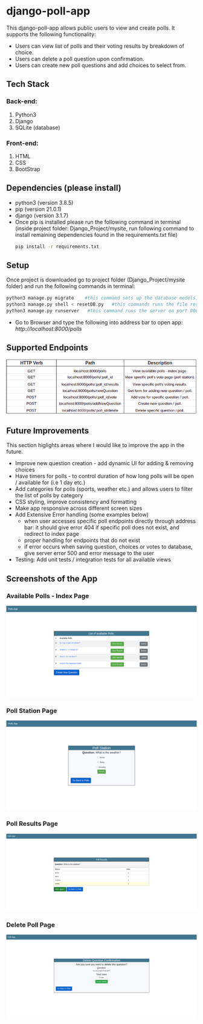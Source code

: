 # django-poll-app


This django-poll-app allows public users to view and create polls. It supports the following functionality:

- Users can view list of polls and their voting results by breakdown of choice.
- Users can delete a poll question upon confirmation.
- Users can create new poll questions and add choices to select from.


## Tech Stack

### Back-end:
1. Python3
2. Django
3. SQLite (database)

### Front-end:
1. HTML
2. CSS
3. BootStrap

## Dependencies (please install)
- python3 (version 3.8.5) 
- pip   (version 21.0.1)
- django (version 3.1.7)
- Once pip is installed please run the following command in terminal 
  (inside project folder: Django_Project/mysite, run following command to install remaining dependencies found in the requirements.txt file)
  ```bash
  pip install -r requirements.txt
  ```

## Setup

Once project is downloaded go to project folder (Django_Project/mysite folder) and run the following commands in terminal:

```bash
python3 manage.py migrate    #this command sets up the database models, schema
python3 manage.py shell < resetDB.py   #this commands runs the file resetDB.py which is used to populate initial seed data to the database, and clear any other data
python3 manage.py runserver   #this command runs the server on port 8000
```
- Go to Browser and type the following into address bar to open app: *http://localhost:8000/polls*   

## Supported Endpoints

 ![Supported Endpoints](https://github.com/SameerKhan-Dev/django-poll-app/blob/main/mysite/polls/static/images/Url_paths.png?raw=true "Supported Endpoints")

## Future Improvements

This section higlights areas where I would like to improve the app in the future.

- Improve new question creation - add dynamic UI for adding & removing choices
- Have timers for polls - to control duration of how long polls will be open / available for (i.e 1 day etc.)
- Add categories for polls (sports, weather etc.) and allows users to filter the list of polls by category
- CSS styling, improve consistency and formatting
- Make app responsive across different screen sizes
- Add Extensive Error handling (some examples below)
    - when user accesses specific poll endpoints directly through address bar: it should give error 404 if specific poll does not exist, and redirect to index page
    - proper handling for endpoints that do not exist
    - if error occurs when saving question, choices or votes to database, give server error 500 and error message to the user
- Testing: Add unit tests / integration tests for all available views


## Screenshots of the App

### Available Polls - Index Page
![Available Polls - Index Page](https://github.com/SameerKhan-Dev/django-poll-app/blob/main/mysite/polls/static/images/django-app-index-page.png?raw=true? "Available Polls - Index Page")
### Poll Station Page
![Poll Station Page](https://github.com/SameerKhan-Dev/django-poll-app/blob/main/mysite/polls/static/images/django-app-poll-station.png?raw=true? "Poll Station Page")
### Poll Results Page
![Poll Results Page](https://github.com/SameerKhan-Dev/django-poll-app/blob/main/mysite/polls/static/images/django-app-poll-results.png?raw=true? "Poll Results Page")
### Delete Poll Page
![Delete Poll Page](https://github.com/SameerKhan-Dev/django-poll-app/blob/main/mysite/polls/static/images/django-app-delete-page.png?raw=true? "Delete Poll Page")
